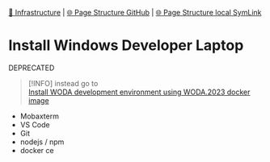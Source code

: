 [📁 Infrastructure](../infrastructure.md) | [🌐 Page Structure GitHub](/2cu.atlassian.net/wiki/spaces/CCU/pages/300000066/install-windows-developer-laptop.md) | [🌐 Page Structure local SymLink](./install-windows-developer-laptop.page.md)

# Install Windows Developer Laptop

DEPRECATED

> [!INFO]
> instead go to  
> [Install WODA development environment using WODA.2023 docker image](../../../../cerulean-circle-unlimited-2cu/product/development/once/once-install-guide/install-woda-development-environment-using-woda2023-docker-image.md)

- Mobaxterm
- VS Code
- Git
- nodejs / npm
- docker ce
